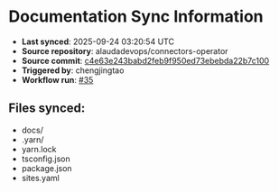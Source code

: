 # Documentation Sync Information

- **Last synced**: 2025-09-24 03:20:54 UTC
- **Source repository**: alaudadevops/connectors-operator
- **Source commit**: [c4e63e243babd2feb9f950ed73ebebda22b7c100](https://github.com/alaudadevops/connectors-operator/commit/c4e63e243babd2feb9f950ed73ebebda22b7c100)
- **Triggered by**: chengjingtao
- **Workflow run**: [#35](https://github.com/alaudadevops/connectors-operator/actions/runs/17965310900)

## Files synced:
- docs/
- .yarn/
- yarn.lock
- tsconfig.json
- package.json
- sites.yaml
